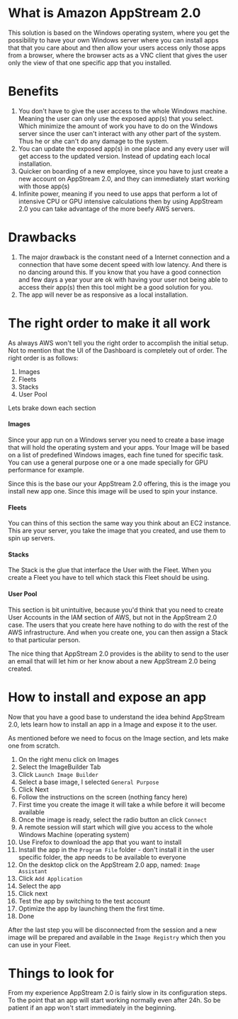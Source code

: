 # What is Amazon AppStream 2.0

This solution is based on the Windows operating system, where you get the possibility to have your own Windows server where you can install apps that that you care about and then allow your users access only those apps from a browser, where the browser acts as a VNC client that gives the user only the view of that one specific app that you installed.

# Benefits

1. You don't have to give the user access to the whole Windows machine. Meaning the user can only use the exposed app(s) that you select. Which minimize the amount of work you have to do on the Windows server since the user can't interact with any other part of the system. Thus he or she can't do any damage to the system.
1. You can update the exposed app(s) in one place and any every user will get access to the updated version. Instead of updating each local installation.
1. Quicker on boarding of a new employee, since you have to just create a new account on AppStream 2.0, and they can immediately start working with those app(s)
1. Infinite power, meaning if you need to use apps that perform a lot of intensive CPU or GPU intensive calculations then by using AppStream 2.0 you can take advantage of the more beefy AWS servers.

# Drawbacks

1. The major drawback is the constant need of a Internet connection and a connection that have some decent speed with low latency. And there is no dancing around this. If you know that you have a good connection and few days a year your are ok with having your user not being able to access their app(s) then this tool might be a good solution for you.
1. The app will never be as responsive as a local installation.

# The right order to make it all work

As always AWS won't tell you the right order to accomplish the initial setup. Not to mention that the UI of the Dashboard is completely out of order. The right order is as follows:

1. Images
1. Fleets
1. Stacks
1. User Pool

Lets brake down each section

#### Images

Since your app run on a Windows server you need to create a base image that will hold the operating system and your apps. Your Image will be based on a list of predefined Windows images, each fine tuned for specific task. You can use a general purpose one or a one made specially for GPU performance for example.

Since this is the base our your AppStream 2.0 offering, this is the image you install new app one. Since this image will be used to spin your instance.

#### Fleets

You can thins of this section the same way you think about an EC2 instance. This are your server, you take the image that you created, and use them to spin up servers.

#### Stacks

The Stack is the glue that interface the User with the Fleet. When you create a Fleet you have to tell which stack this Fleet should be using.

#### User Pool

This section is bit unintuitive, because you'd think that you need to create User Accounts in the IAM section of AWS, but not in the AppStream 2.0 case. The users that you create here have nothing to do with the rest of the AWS infrastructure. And when you create one, you can then assign a Stack to that particular person.

The nice thing that AppStream 2.0 provides is the ability to send to the user an email that will let him or her know about a new AppStream 2.0 being created.

# How to install and expose an app

Now that you have a good base to understand the idea behind AppStream 2.0, lets learn how to install an app in a Image and expose it to the user.

As mentioned before we need to focus on the Image section, and lets make one from scratch.

1. On the right menu click on Images
1. Select the ImageBuilder Tab
1. Click `Launch Image Builder`
1. Select a base image, I selected `General Purpose`
1. Click Next
1. Follow the instructions on the screen (nothing fancy here)
1. First time you create the image it will take a while before it will become available
1. Once the image is ready, select the radio button an click `Connect`
1. A remote session will start which will give you access to the whole Windows Machine (operating system)
1. Use Firefox to download the app that you want to install
1. Install the app in the `Program File` folder - don't install it in the user specific folder, the app needs to be available to everyone
1. On the desktop click on the AppStream 2.0 app, named: `Image Assistant`
1. Click `Add Application`
1. Select the app
1. Click next
1. Test the app by switching to the test account
1. Optimize the app by launching them the first time.
1. Done

After the last step you will be disconnected from the session and a new image will be prepared and available in the `Image Registry` which then you can use in your Fleet.

# Things to look for

From my experience AppStream 2.0 is fairly slow in its configuration steps. To the point that an app will start working normally even after 24h. So be patient if an app won't start immediately in the beginning.





